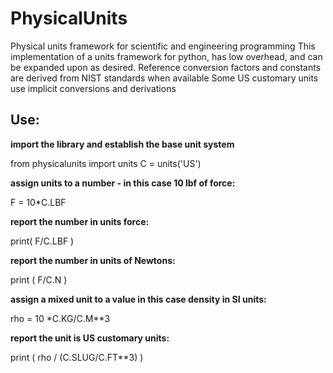 # PhysicalUnits
Physical units framework for scientific and engineering programming
This implementation of a units framework for python, has low overhead, and can be expanded upon as desired.
Reference conversion factors and constants are derived from NIST standards when available
Some US customary units use implicit conversions and derivations

## Use:

**import the library and establish the base unit system**

from physicalunits import units
C = units('US')

**assign units to a number - in this case 10 lbf of force:**

F = 10*C.LBF

**report the number in units force:**

print( F/C.LBF )

**report the number in units of Newtons:**

print ( F/C.N )

**assign a mixed unit to a value in this case density in SI units:**

rho = 10 *C.KG/C.M**3

**report the unit is US customary units:**

print ( rho / (C.SLUG/C.FT**3) )
